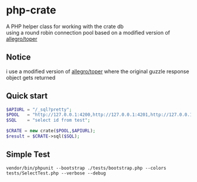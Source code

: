 php-crate
=========

A PHP helper class for working with the crate db  
using a round robin connection pool based on a modified version of [allegro/toper](https://github.com/allegro/toper)

Notice
-----------
i use a modified version of [allegro/toper](https://github.com/allegro/toper) where the original
guzzle response object gets returned

Quick start
-----------

```php
$APIURL = "/_sql?pretty";
$POOL   = "http://127.0.0.1:4200,http://127.0.0.1:4201,http://127.0.0.1:4202";
$SQL    = "select id from test";

$CRATE = new crate($POOL,$APIURL);
$result = $CRATE->sql($SQL);
```

Simple Test
-----------
```shell
vendor/bin/phpunit --bootstrap ./tests/bootstrap.php --colors tests/SelectTest.php --verbose --debug
```
